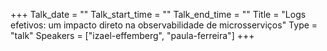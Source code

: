 +++
Talk_date = ""
Talk_start_time = ""
Talk_end_time = ""
Title = "Logs efetivos: um impacto direto na observabilidade de microsserviços"
Type = "talk"
Speakers = ["izael-effemberg", "paula-ferreira"]
+++


